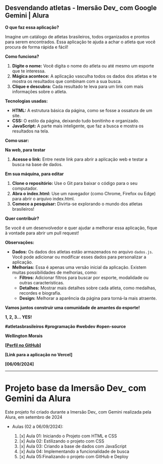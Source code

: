 ## **Desvendando atletas - Imersão Dev_ com Google Gemini | Alura** 

**O que faz essa aplicação?**

Imagine um catálogo de atletas brasileiros, todos organizados e prontos para serem encontrados. Essa aplicação te ajuda a achar o atleta que você procura de forma rápida e fácil! 

**Como funciona?**

1. **Digite o nome:** Você digita o nome do atleta ou até mesmo um esporte que te interessa.
2. **Mágica acontece:** A aplicação vasculha todos os dados dos atletas e te mostra os resultados que combinam com a sua busca.
3. **Clique e descubra:** Cada resultado te leva para um link com mais informações sobre o atleta.

**Tecnologias usadas:**

* **HTML:** A estrutura básica da página, como se fosse a ossatura de um site.
* **CSS:** O estilo da página, deixando tudo bonitinho e organizado.
* **JavaScript:** A parte mais inteligente, que faz a busca e mostra os resultados na tela.

**Como usar:**

**Na web, para testar**

1. **Acesse o link:** Entre neste link para abrir a aplicação web e testar a busca na base de dados.

**Em sua máquina, para editar**

1. **Clone o repositório:** Use o Git para baixar o código para o seu computador.
2. **Abra o index.html:** Use um navegador (como Chrome, Firefox ou Edge) para abrir o arquivo index.html.
3. **Comece a pesquisar:** Divirta-se explorando o mundo dos atletas brasileiros!

**Quer contribuir?**

Se você é um desenvolvedor e quer ajudar a melhorar essa aplicação, fique à vontade para abrir um pull request! 

**Observações:**

* **Dados:** Os dados dos atletas estão armazenados no arquivo `dados.js`. Você pode adicionar ou modificar esses dados para personalizar a aplicação.
* **Melhorias:** Essa é apenas uma versão inicial da aplicação. Existem muitas possibilidades de melhorias, como:
    * **Filtros:** Adicionar filtros para buscar por esporte, modalidade ou outras características.
    * **Detalhes:** Mostrar mais detalhes sobre cada atleta, como medalhas, recordes e biografia.
    * **Design:** Melhorar a aparência da página para torná-la mais atraente.

**Vamos juntos construir uma comunidade de amantes do esporte!** 

**1, 2, 3... YES!**

**#atletasbrasileiros #programação #webdev #open-source**

**Wellington Morais**

**[[Perfil no GitHub](https://github.com/wellingtonmnf)]**

**[Link para a aplicação no Vercel]**

**[06/09/2024]**

---

# Projeto base da Imersão Dev_ com Gemini da Alura

Este projeto foi criado durante a Imersão Dev_ com Gemini realizada pela Alura, em setembro de 2024

* Aulas (02 a 06/09/2024): 

  1. [x] Aula 01: Iniciando o Projeto com HTML e CSS
  2. [x] Aula 02: Estilizando o projeto com CSS
  3. [x] Aula 03: Criando a base de dados com JavaScript
  4. [x] Aula 04: Implementando a funcionalidade de busca
  5. [x] Aula 05:Finalizando o projeto com GitHub e Deploy